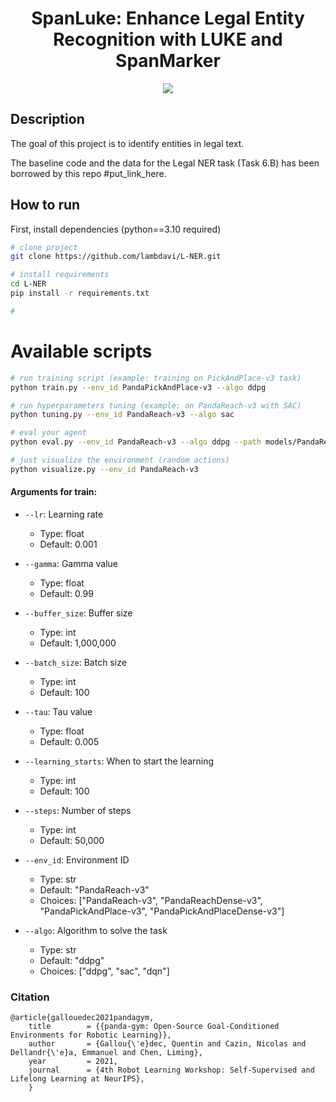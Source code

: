 <div align="center">    
 
# SpanLuke: Enhance Legal Entity Recognition with LUKE and SpanMarker
![](https://github.com/lambdavi/L-NER/blob/final/media/logo_temp.png?raw=True)
</div>

## Description   
The goal of this project is to identify entities in legal text.

The baseline code and the data for the Legal NER task (Task 6.B) has been borrowed by this repo #put_link_here.

## How to run   
First, install dependencies (python==3.10 required)
```bash
# clone project   
git clone https://github.com/lambdavi/L-NER.git

# install requirements   
cd L-NER 
pip install -r requirements.txt

# 
 ```   

# Available scripts
 ```bash
# run training script (example: training on PickAndPlace-v3 task)   
python train.py --env_id PandaPickAndPlace-v3 --algo ddpg

# run hyperparameters tuning (example: on PandaReach-v3 with SAC) 
python tuning.py --env_id PandaReach-v3 --algo sac

# eval your agent
python eval.py --env_id PandaReach-v3 --algo ddpg --path models/PandaReach_DDPG_50000_steps.zip

# just visualize the environment (random actions)
python visualize.py --env_id PandaReach-v3
```

#### Arguments for train:

- `--lr`: Learning rate
  - Type: float
  - Default: 0.001

- `--gamma`: Gamma value
  - Type: float
  - Default: 0.99

- `--buffer_size`: Buffer size
  - Type: int
  - Default: 1,000,000

- `--batch_size`: Batch size
  - Type: int
  - Default: 100

- `--tau`: Tau value
  - Type: float
  - Default: 0.005

- `--learning_starts`: When to start the learning
  - Type: int
  - Default: 100

- `--steps`: Number of steps
  - Type: int
  - Default: 50,000

- `--env_id`: Environment ID
  - Type: str
  - Default: "PandaReach-v3"
  - Choices: ["PandaReach-v3", "PandaReachDense-v3", "PandaPickAndPlace-v3", "PandaPickAndPlaceDense-v3"]

- `--algo`: Algorithm to solve the task
  - Type: str
  - Default: "ddpg"
  - Choices: ["ddpg", "sac", "dqn"]

### Citation   
```
@article{gallouedec2021pandagym,
    title        = {{panda-gym: Open-Source Goal-Conditioned Environments for Robotic Learning}},
    author       = {Gallou{\'e}dec, Quentin and Cazin, Nicolas and Dellandr{\'e}a, Emmanuel and Chen, Liming},
    year         = 2021,
    journal      = {4th Robot Learning Workshop: Self-Supervised and Lifelong Learning at NeurIPS},
    }
```   